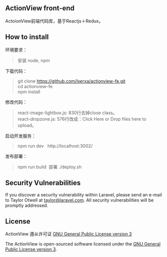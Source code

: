 ## ActionView front-end

ActoionView前端代码库，基于Reactjs＋Redux。

## How to install

环境要求：
> 安装 node, npm  

下载代码：  
> git clone https://github.com/lxerxa/actionview-fe.git  
> cd actionview-fe  
> npm install  

修改代码：  
> react-image-lightbox.js: 830行去掉close class。  
> react-dropzone.js: 576行改成：Click Here or Drop files here to upload。  

启动开发服务：  
> npm run dev  
> http://localhost:3002/  

发布部署：  
> npm run build  部署
> ./deploy.sh

## Security Vulnerabilities

If you discover a security vulnerability within Laravel, please send an e-mail to Taylor Otwell at taylor@laravel.com. All security vulnerabilities will be promptly addressed.

## License

ActionView 遵从许可证 [GNU General Public License version 3](http://www.gnu.org/licenses/gpl-3.0.html)

The ActionView is open-sourced software licensed under the [GNU General Public License version 3](http://www.gnu.org/licenses/gpl-3.0.html).
